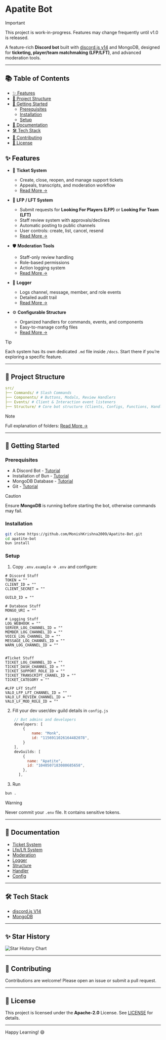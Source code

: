# Apatite Bot

> [!IMPORTANT]
> This project is work-in-progress. Features may change frequently until v1.0 is released.

A feature-rich **Discord bot** built with [discord.js v14](https://discord.js.org) and MongoDB, designed for **ticketing, player/team matchmaking (LFP/LFT)**, and advanced moderation tools.

---

## 📚 Table of Contents
- [✨ Features](#-features)
- [📂 Project Structure](#-project-structure)
- [🚀 Getting Started](#-getting-started)
     - [Prerequisites](#prerequisites)
     - [Installation](#installation)
     - [Setup](#setup)
- [📑 Documentation](#-documentation)
- [🛠 Tech Stack](#-tech-stack)
- [🤝 Contributing](#-contributing)
- [📜 License](#-license)


## ✨ Features <a name="features"></a>

- 🎫 **Ticket System**
  - Create, close, reopen, and manage support tickets
  - Appeals, transcripts, and moderation workflow
  - [Read More →](./docs/Indev.md)

- 👥 **LFP / LFT System**
  - Submit requests for **Looking For Players (LFP)** or **Looking For Team (LFT)**
  - Staff review system with approvals/declines
  - Automatic posting to public channels
  - User controls: create, list, cancel, resend
  - [Read More →](./docs/Indev.md)

- 🛡 **Moderation Tools**
  - Staff-only review handling
  - Role-based permissions
  - Action logging system
  - [Read More →](./docs/Indev.md)

- 📜 **Logger**
  - Logs channel, message, member, and role events
  - Detailed audit trail
  - [Read More →](./docs/Indev.md)

- ⚙️ **Configurable Structure**
  - Organized handlers for commands, events, and components
  - Easy-to-manage config files
  - [Read More →](./docs/Indev.md)

> [!TIP]
> Each system has its own dedicated `.md` file inside `/docs`. Start there if you’re exploring a specific feature.
---

## 📂 Project Structure <a name="project-structure"></a>

```yaml
src/
├── Commands/ # Slash Commands
├── Components/ # Buttons, Modals, Review Handlers
├── Events/ # Client & Interaction event listeners
├── Structure/ # Core bot structure (Clients, Configs, Functions, Handlers, Schemas)
```
> [!NOTE]
> Full explanation of folders: [Read More →](./docs/Indev.md)

---

## 🚀 Getting Started <a name="getting-started"></a>

### Prerequisites <a name="prerequisites"></a>
- A Discord Bot - [Tutorial](./docs/Indev.md)
- Installation of Bun - [Tutorial](https://bun.com/docs/installation)
- MongoDB Database - [Tutorial](./docs/Indev.md)
- Git - [Tutorial](https://github.com/git-guides/install-git)

> [!CAUTION]
> Ensure **MongoDB** is running before starting the bot, otherwise commands may fail.

### Installation <a name="installation"></a>
```bash
git clone https://github.com/MonishKrishna2009/Apatite-Bot.git
cd apatite-bot
bun install
```
### Setup <a name="setup"></a>

1. Copy `.env.example` → `.env` and configure:
```env
# Discord Stuff
TOKEN = ""
CLIENT_ID = ""
CLIENT_SECRET = ""

GUILD_ID = ""

# Database Stuff
MONGO_URI = "" 

# Logging Stuff
LOG_WEBHOOK = ""
SERVER_LOG_CHANNEL_ID = ""
MEMBER_LOG_CHANNEL_ID = ""
VOICE_LOG_CHANNEL_ID = ""
MESSAGE_LOG_CHANNEL_ID = ""
WARN_LOG_CHANNEL_ID = ""


#Ticket Stuff
TICKET_LOG_CHANNEL_ID = ""
TICKET_DASH_CHANNEL_ID = ""
TICKET_SUPPORT_ROLE_ID = ""
TICKET_TRANSCRIPT_CHANEL_ID = ""
TICKET_CATEGORY = ""

#LFP LFT Stuff
VALO_LFP_LFT_CHANNEL_ID = ""
VALO_LF_REVIEW_CHANNEL_ID = ""
VALO_LF_MOD_ROLE_ID = ""
```

2. Fill your dev user/dev guild details in `config.js`
```js
    // Bot admins and developers
    developers: [
        {
            name: "Monk",
            id: "1156911026164482078",
        }
    ],
    devGuilds: [
        {
          name: "Apatite",
          id: "1040507183080685658",
        },
      ],
```
3. Run
```bash
bun .
```
> [!WARNING]
> Never commit your `.env` file. It contains sensitive tokens.

---

## 📑 Documentation <a name="documentation"></a>
- [Ticket System](./docs/Indev.md)
- [Lfp/Lft System](./docs/Lfp-Lft%20System.md)
- [Moderation](./docs/Indev.md)
- [Logger](./docs/Indev.md)
- [Structure](./docs/Indev.md)
- [Handler](./docs/Indev.md)
- [Config](./docs/Indev.md)

---

## 🛠 Tech Stack <a name="tech-stack"></a>
- [discord.js V14](https://discord.js.org)
- [MongoDB](https://www.mongodb.com)

---

## ✨ Star History

<picture>
  <source media="(prefers-color-scheme: dark)" srcset="https://api.star-history.com/svg?repos=MonishKrishna2009/Apatite-Bot&type=Date&theme=dark" />
  <source media="(prefers-color-scheme: light)" srcset="https://api.star-history.com/svg?repos=MonishKrishna2009/Apatite-Bot&type=Date" />
  <img alt="Star History Chart" src="https://api.star-history.com/svg?repos=MonishKrishna2009/Apatite-Bot&type=Date" />
</picture>

---

## 🤝 Contributing <a name="contribution"></a>
Contributions are welcome! Please open an issue or submit a pull request.

---

## 📜 License <a name="license"></a>
This project is licensed under the **Apache-2.0** License. See [LICENSE](LICENSE) for details.

---

Happy Learning! 😄
